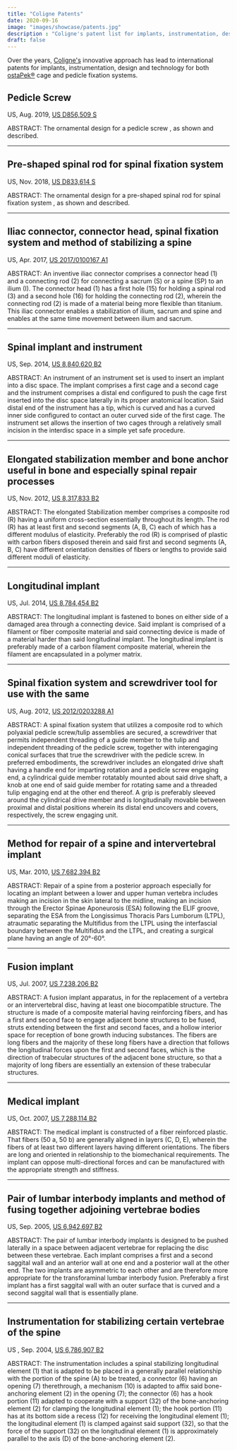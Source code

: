 ```yaml
---
title: "Coligne Patents"
date: 2020-09-16
image: "images/showcase/patents.jpg"
description : "Coligne's patent list for implants, instrumentation, design and technology for both ostaPek® cage and pedicle fixation systems"
draft: false
---
```


Over the years, [Coligne's](http://www.coligne.com/international/home.html) innovative approach has lead to international patents for implants, instrumentation, 
design and technology for both [ostaPek®](https://spinenuances.com/ostapek) cage and pedicle fixation systems.

<!--more-->

## Pedicle Screw

US, Aug. 2019, [US D856,509 S](https://patentimages.storage.googleapis.com/73/d7/aa/893a5780d45823/USD856509.pdf)

ABSTRACT: The ornamental design for a pedicle screw , as shown and described.

-----

## Pre-shaped spinal rod for spinal fixation system

US, Nov. 2018, [US D833,614 S](https://patentimages.storage.googleapis.com/ba/f0/32/eee22b9408bfe7/USD833614.pdf)

ABSTRACT: The ornamental design for a pre-shaped spinal rod for spinal fixation system , as shown and described.

-----

## Iliac connector, connector head, spinal fixation system and method of stabilizing a spine

US, Apr. 2017, [US 2017/0100167 A1](https://patentimages.storage.googleapis.com/4f/67/47/cfbc64aa135a80/US20170100167A1.pdf)

ABSTRACT: An inventive iliac connector comprises a connector head (1) and a connecting rod (2) for connecting a sacrum (S) or a spine (SP) to an ilium (I). 
The connector head (1) has a first hole (15) for holding a spinal rod (3) and a second hole (16) for holding the connecting rod (2), 
wherein the connecting rod (2) is made of a material being more flexible than titanium. 
This iliac connector enables a stabilization of ilium, sacrum and spine and enables at the same time movement between ilium and sacrum.

-----

## Spinal implant and instrument

US, Sep. 2014, [US 8,840,620 B2](https://patentimages.storage.googleapis.com/b2/dc/99/6a2ac18b27c20b/US8840620.pdf)

ABSTRACT: An instrument of an instrument set is used to insert an implant into a disc space. 
The implant comprises a first cage and a second cage and the instrument comprises a distal end configured to push the cage first inserted into the disc space laterally in its proper anatomical location. 
Said distal end of the instrument has a tip, which is curved and has a curved inner side configured to contact an outer curved side of the first cage. 
The instrument set allows the insertion of two cages through a relatively small incision in the interdisc space in a simple yet safe procedure.

-----

## Elongated stabilization member and bone anchor useful in bone and especially spinal repair processes

US, Nov. 2012, [US 8,317,833 B2](https://patentimages.storage.googleapis.com/f5/a6/7d/1a43de4159f02f/US8317833.pdf)

ABSTRACT: The elongated Stabilization member comprises a composite rod (R) having a uniform cross-section essentially throughout its length. 
The rod (R) has at least first and second segments (A, B, C) each of which has a different modulus of elasticity. 
Preferably the rod (R) is comprised of plastic with carbon fibers disposed therein and said first and second segments (A, B, C) 
have different orientation densities of fibers or lengths to provide said different moduli of elasticity. 

-----

## Longitudinal implant 

US, Jul. 2014, [US 8,784,454 B2](https://patentimages.storage.googleapis.com/0f/6b/96/066d0311bddb9d/US8784454.pdf)

ABSTRACT: The longitudinal implant is fastened to bones on either side of a damaged area through a connecting device. 
Said implant is comprised of a filament or fiber composite material and said connecting device is made of a material harder than said longitudinal implant. 
The longitudinal implant is preferably made of a carbon filament composite material, wherein the filament are encapsulated in a polymer matrix. 

-----

## Spinal fixation system and screwdriver tool for use with the same

US, Aug. 2012, [US 2012/0203288 A1](https://patentimages.storage.googleapis.com/89/0b/32/6b9b8d1057ea4c/US20120203288A1.pdf)

ABSTRACT: A spinal fixation system that utilizes a composite rod to which polyaxial pedicle screw/tulip assemblies are secured, 
a screwdriver that permits independent threading of a guide member to the tulip and independent threading of the pedicle screw, 
together with interengaging conical surfaces that true the screwdriver with the pedicle screw. In preferred embodiments, 
the screwdriver includes an elongated drive shaft having a handle end for imparting rotation and a pedicle screw engaging end, 
a cylindrical guide member rotatably mounted about said drive shaft, a knob at one end of said guide member for rotating same and a threaded tulip engaging end at the other end thereof. 
A grip is preferably sleeved around the cylindrical drive member and is longitudinally movable between proximal and distal positions wherein its distal end uncovers and covers, respectively, the screw engaging unit.

-----

## Method for repair of a spine and intervertebral implant

US, Mar. 2010, [US 7,682,394 B2](https://patentimages.storage.googleapis.com/39/56/05/a6bcc13ec1a76f/US7682394B2.pdf)

ABSTRACT: Repair of a spine from a posterior approach especially for locating an implant between a lower and upper human vertebra includes making an incision in the skin lateral to the midline, 
making an incision through the Erector Spinae Aponeurosis (ESA) following the ELIF groove, separating the ESA from the Longissimus Thoracis Pars Lumborum (LTPL), 
atraumatic separating the Multifidus from the LTPL using the interfascial boundary between the Multifidus and the LTPL, and creating a surgical plane having an angle of 20°-60°.

-----

## Fusion implant

US, Jul. 2007, [US 7,238,206 B2](https://patentimages.storage.googleapis.com/b8/ff/74/37bcb96ab47890/US7238206.pdf)

ABSTRACT: A fusion implant apparatus, in for the replacement of a vertebra or an intervertebral disc, having at least one biocompatible structure. 
The structure is made of a composite material having reinforcing fibers, and has a first and second face to engage adjacent bone structures to be fused, 
struts extending between the first and second faces, and a hollow interior space for reception of bone growth inducing substances. 
The fibers are long fibers and the majority of these long fibers have a direction that follows the longitudinal forces upon the first and second faces, 
which is the direction of trabecular structures of the adjacent bone structure, so that a majority of long fibers are essentially an extension of these trabecular structures.

-----

## Medical implant

US, Oct. 2007, [US 7,288,114 B2](https://patentimages.storage.googleapis.com/42/8f/ec/b094fcf6b65021/US7288114B2.pdf)

ABSTRACT: The medical implant is constructed of a fiber reinforced plastic. That fibers (50 a, 50 b) are generally aligned in layers (C, D, E), 
wherein the fibers of at least two different layers having different orientations. The fibers are long and oriented in relationship to 
the biomechanical requirements. The implant can oppose multi-directional forces and can be manufactured with the appropriate strength and stiffness.

-----

## Pair of lumbar interbody implants and method of fusing together adjoining vertebrae bodies

US, Sep. 2005, [US 6,942,697 B2](https://patentimages.storage.googleapis.com/a9/ce/cc/aaef98c1a042bc/US6942697.pdf)

ABSTRACT: The pair of lumbar interbody implants is designed to be pushed laterally in a space between adjacent vertebrae for replacing the disc between these vertebrae. 
Each implant comprises a first and a second saggital wall and an anterior wall at one end and a posterior wall at the other end. 
The two implants are asymmetric to each other and are therefore more appropriate for the transforaminal lumbar interbody fusion. 
Preferably a first implant has a first saggital wall with an outer surface that is curved and a second saggital wall that is essentially plane.

-----

## Instrumentation for stabilizing certain vertebrae of the spine

US , Sep. 2004, [US 6,786,907 B2](https://patentimages.storage.googleapis.com/13/8d/63/daae01a875bdc3/US6786907.pdf)

ABSTRACT: The instrumentation includes a spinal stabilizing longitudinal element (1) that is adapted to be placed in a generally parallel relationship with the portion of the spine (A) to be treated, 
a connector (6) having an opening (7) therethrough, a mechanism (10) is adapted to affix said bone-anchoring element (2) in the opening (7); 
the connector (6) has a hook portion (11) adapted to cooperate with a support (32) of the bone-anchoring element (2) for clamping the longitudinal element (1); 
the hook portion (11) has at its bottom side a recess (12) for receiving the longitudinal element (1); the longitudinal element (1) is clamped against said support (32), 
so that the force of the support (32) on the longitudinal element (1) is approximately parallel to the axis (D) of the bone-anchoring element (2).